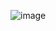 ![image](https://github.com/mispuri/Weather-App/assets/106352794/b093b9c6-747e-4780-b016-ce767fdb18ca)
